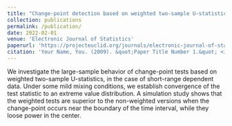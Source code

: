 ```yaml
---
title: "Change-point detection based on weighted two-sample U-statistics"
collection: publications
permalink: /publication/
date: 2022-02-01
venue: 'Electronic Journal of Statistics'
paperurl: 'https://projecteuclid.org/journals/electronic-journal-of-statistics/volume-16/issue-1/Change-point-detection-based-on-weighted-two-sample-U-statistics/10.1214/21-EJS1964.full'
citation: 'Your Name, You. (2009). &quot;Paper Title Number 1.&quot; <i>Journal 1</i>. 1(1).'
---
```

We investigate the large-sample behavior of change-point tests based on weighted two-sample U-statistics, in the case of short-range dependent data. Under some mild mixing conditions, we establish convergence of the test statistic to an extreme value distribution. A simulation study shows that the weighted tests are superior to the non-weighted versions when the change-point occurs near the boundary of the time interval, while they loose power in the center.



